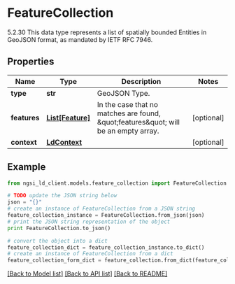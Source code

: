 # FeatureCollection

5.2.30 This data type represents a list of spatially bounded Entities in GeoJSON format, as mandated by IETF RFC 7946. 

## Properties
Name | Type | Description | Notes
------------ | ------------- | ------------- | -------------
**type** | **str** | GeoJSON Type.  | 
**features** | [**List[Feature]**](Feature.md) | In the case that no matches are found, \&quot;features\&quot; will be an empty array.  | [optional] 
**context** | [**LdContext**](LdContext.md) |  | [optional] 

## Example

```python
from ngsi_ld_client.models.feature_collection import FeatureCollection

# TODO update the JSON string below
json = "{}"
# create an instance of FeatureCollection from a JSON string
feature_collection_instance = FeatureCollection.from_json(json)
# print the JSON string representation of the object
print FeatureCollection.to_json()

# convert the object into a dict
feature_collection_dict = feature_collection_instance.to_dict()
# create an instance of FeatureCollection from a dict
feature_collection_form_dict = feature_collection.from_dict(feature_collection_dict)
```
[[Back to Model list]](../README.md#documentation-for-models) [[Back to API list]](../README.md#documentation-for-api-endpoints) [[Back to README]](../README.md)


